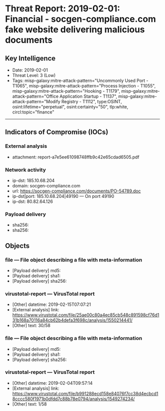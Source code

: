 # Threat Report: 2019-02-01: Financial - socgen-compliance.com fake website delivering malicious documents


## Key Intelligence
* Date: 2019-02-01
* Threat Level: 3 (Low)
* Tags: misp-galaxy:mitre-attack-pattern="Uncommonly Used Port - T1065", misp-galaxy:mitre-attack-pattern="Process Injection - T1055", misp-galaxy:mitre-attack-pattern="Hooking - T1179", misp-galaxy:mitre-attack-pattern="Office Application Startup - T1137", misp-galaxy:mitre-attack-pattern="Modify Registry - T1112", type:OSINT, osint:lifetime="perpetual", osint:certainty="50", tlp:white, circl:topic="finance"

---

## Indicators of Compromise (IOCs)
### External analysis
* attachment: report-a7e5ee61098748ffb9c42e65cdad6505.pdf

### Network activity
* ip-dst: 185.10.68.204
* domain: socgen-compliance.com
* url: https://socgen-compliance.com/documents/PO-54789.doc
* ip-dst|port: 185.10.68.204|49190 — On port 49190
* ip-dst: 80.82.64.126

### Payload delivery
* sha256: <sha256>
* sha256: <sha256>

## Objects
### file — File object describing a file with meta-information
* [Payload delivery] md5: <md5>
* [Payload delivery] sha1: <sha1>
* [Payload delivery] sha256: <sha256>

### virustotal-report — VirusTotal report
* [Other] datetime: 2019-02-15T07:07:21
* [External analysis] link: https://www.virustotal.com/file/25ae00c80a4ec85cb548c891598cf76d131b168a70116a84cb62b4defa3f698c/analysis/1550214441/
* [Other] text: 30/58

### file — File object describing a file with meta-information
* [Payload delivery] md5: <md5>
* [Payload delivery] sha1: <sha1>
* [Payload delivery] sha256: <sha256>

### virustotal-report — VirusTotal report
* [Other] datetime: 2019-02-04T09:57:14
* [External analysis] link: https://www.virustotal.com/file/b991288ecd158e84076f7cc38d4ecbcd18cccc580f1971b0dfdd7c88b78e0794/analysis/1549274234/
* [Other] text: 1/58
